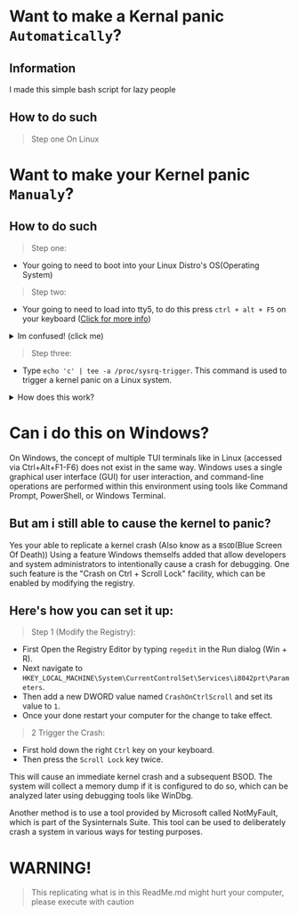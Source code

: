 Want to make a Kernal panic `Automatically`?
============================================

Information
-----------
I made this simple bash script for lazy people

How to do such
--------------
> Step one
On Linux 



Want to make your Kernel panic `Manualy`?
=========================================

How to do such
--------------
> Step one:
* Your going to need to boot into your Linux Distro's OS(Operating System)

> Step two:
* Your going to need to load into tty5, to do this press `ctrl + alt + F5` on your keyboard (<a href='https://www.computerhope.com/jargon/c/ctrl-alt-f5.htm'>Click for more info</a>) 
<details closed>
<summary>Im confused! (click me)</summary>
<br>

This keyboard shortcut switches from your GUI virtual terminal to the 5th TUI Virtual terminal. (Its basicly just a full screen terminal.)

  <details closed>
  <summary>Im Still confused! (click me)</summary>
  <br>
  
  In Linux, using the keyboard shortcut `Ctrl + Alt + F5` switches your view from the graphical user interface (GUI) to a virtual terminal, specifically tty5. This is a text-only console where you can login and work in text mode. Linux systems typically have multiple virtual terminals accessible via `Ctrl + Alt` and a function key (`F1` through `F6` for text consoles, with `F7 returning to the GUI`). If you press `Ctrl + Alt + F5` and your screen goes blank, it could be due to issues with your VGA settings for non-graphical screens. Although in some Linux distributions, only `Alt + F7` might be needed. If you're using a more modern Linux distribution, the GUI may be on the first virtual terminal instead of the seventh, so you might need to try different function keys (like `F1` or `F2`) in combination with Ctrl+Alt to get back to the GUI!

  </details>

</details>

> Step three:
* Type `echo 'c' | tee -a /proc/sysrq-trigger`. This command is used to trigger a kernel panic on a Linux system.
<details closed>
<summary>How does this work?</summary>
<br>

* `echo 'c'`: This command outputs the letter 'c', which is the input to the subsequent command.
* `tee -a /proc/sysrq-trigger`: The `tee` command reads from standard input and writes to standard output and files. The `-a` flag is used to append the output to the file instead of overwriting it. `/proc/sysrq-trigger` is a special file that allows you to trigger various system functions by writing command characters to it, provided the `sysrq` option is enabled in the kernel.
* When `'c'` is written to `/proc/sysrq-trigger`, it triggers a kernel panic, which is an action used to simulate a system crash. This can be useful for testing the system's behavior in a crash situation, such as ensuring that <a href='https://l8liliang.github.io/2021/07/13/kdump.html'>kdump</a> (a kernel crash dumping mechanism) is properly configured and able to capture a vmcore (memory dump) for post-mortem analysis.

</details>

Can i do this on Windows?
=========================
On Windows, the concept of multiple TUI terminals like in Linux (accessed via Ctrl+Alt+F1-F6) does not exist in the same way. Windows uses a single graphical user interface (GUI) for user interaction, and command-line operations are performed within this environment using tools like Command Prompt, PowerShell, or Windows Terminal.

But am i still able to cause the kernel to panic?
-------------------------------------------------

Yes your able to replicate a kernel crash (Also know as a `BSOD`(Blue Screen Of Death)) Using a feature Windows themselfs added that allow developers and system administrators to intentionally cause a crash for debugging.
One such feature is the "Crash on Ctrl + Scroll Lock" facility, which can be enabled by modifying the registry. 

Here's how you can set it up:
-----------------------------
> Step 1 (Modify the Registry):
* First Open the Registry Editor by typing `regedit` in the Run dialog (Win + R).
* Next navigate to `HKEY_LOCAL_MACHINE\System\CurrentControlSet\Services\i8042prt\Parameters`.
* Then add a new DWORD value named `CrashOnCtrlScroll` and set its value to `1`.
* Once your done restart your computer for the change to take effect.

> 2 Trigger the Crash:
* First hold down the right `Ctrl` key on your keyboard.
* Then press the `Scroll Lock` key twice.

This will cause an immediate kernel crash and a subsequent BSOD. The system will collect a memory dump if it is configured to do so, which can be analyzed later using debugging tools like WinDbg.

Another method is to use a tool provided by Microsoft called NotMyFault, which is part of the Sysinternals Suite. This tool can be used to deliberately crash a system in various ways for testing purposes.

# WARNING!
> This replicating what is in this ReadMe.md might hurt your computer, please execute with caution
